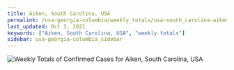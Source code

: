 ```yaml
---
title: Aiken, South Carolina, USA
permalink: /usa-georgia-columbia/weekly_totals/usa-south_carolina-aiken-weekly_totals.html
last_updated: Oct 3, 2021
keywords: ["Aiken, South Carolina, USA", "weekly totals"]
sidebar: usa-georgia-columbia_sidebar
---
```


![Weekly Totals of Confirmed Cases for Aiken, South Carolina, USA](/covid_tracker/images/graphs/usa-south_carolina-aiken-weekly_totals_graph.png)
